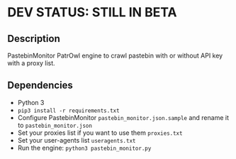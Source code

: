 # DEV STATUS: STILL IN BETA

## Description
PastebinMonitor PatrOwl engine to crawl pastebin with or without API key with a proxy list.

## Dependencies
- Python 3
- `pip3 install -r requirements.txt`
- Configure PastebinMonitor `pastebin_monitor.json.sample` and rename it to `pastebin_monitor.json`
- Set your proxies list if you want to use them `proxies.txt`
- Set your user-agents list `useragents.txt`
- Run the engine: `python3 pastebin_monitor.py`
